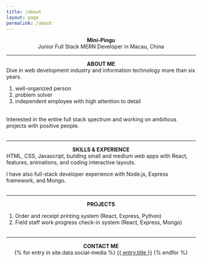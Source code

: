 ```yaml
---
title: /about
layout: page
permalink: /about
---
```


<center><strong>Mini-Pingu</strong></center>
<center>Junior Full Stack MERN Developer in Macau, China</center>
<hr />

<center><strong>ABOUT ME</strong></center>
Dive in web development industry and information technology more than six years.

1. well-organized person
2. problem solver
3. independent employee with high attention to detail <br /><br />

Interested in the entire full stack spectrum and working on ambitious projects with positive people. <br /><br />

<hr />

<center><strong>SKILLS & EXPERIENCE</strong></center>
HTML, CSS, Javascript, building small and medium web apps with React, features, animations, and coding interactive layouts.

I have also full-stack developer experience with Node.js, Express framework, and Mongo. <br /><br />

<hr />

<center><strong>PROJECTS</strong></center>

1. Order and receipt printing system (React, Express, Python)
2. Field staff work progress check-in system (React, Express, Mongo) <br /><br />

<hr />

<center><strong>CONTACT ME</strong></center>

<center><div>
{% for entry in site.data.social-media %}
<a href="{{ entry.href }}/{{ entry.id }}" title="{{ entry.id }}" target="_blank">{{ entry.title }}</a>
{% endfor %}
</div></center>

